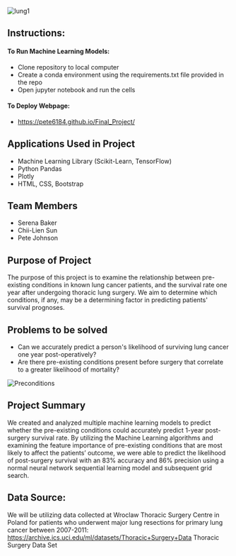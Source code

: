 ![lung1](https://user-images.githubusercontent.com/74940976/121128611-84d3b200-c7e0-11eb-9e9e-8538f0df616d.jpg)


## Instructions:
#### To Run Machine Learning Models:
- Clone repository to local computer
- Create a conda environment using the requirements.txt file provided in the repo
- Open jupyter notebook and run the cells
#### To Deploy Webpage:
- https://pete6184.github.io/Final_Project/

## Applications Used in Project
- Machine Learning Library (Scikit-Learn, TensorFlow)
- Python Pandas
- Plotly
- HTML, CSS, Bootstrap

## Team Members
- Serena Baker
- Chii-Lien Sun
- Pete Johnson

## Purpose of Project

The purpose of this project is to examine the relationship between pre-existing conditions in known lung cancer patients, and the survival rate one year after undergoing thoracic lung surgery. We aim to determine which conditions, if any, may be a determining factor in predicting patients' survival prognoses.

## Problems to be solved

- Can we accurately predict a person's likelihood of surviving lung cancer one year post-operatively?
- Are there pre-existing conditions present before surgery that correlate to a greater likelihood of mortality?

![Preconditions](https://user-images.githubusercontent.com/74940976/121128836-df6d0e00-c7e0-11eb-97f2-099bd753fbed.PNG)
        
 ## Project Summary

We created and analyzed multiple machine learning models to predict whether the pre-existing conditions could accurately predict 1-year post-surgery survival rate.
By utilizing the Machine Learning algorithms and examining the feature importance of pre-existing conditions that are most likely to affect the patients’ outcome, we were able to predict the likelihood of post-surgery survival with an 83% accuracy and 86% precision using a normal neural network sequential learning model and subsequent grid search.


## Data Source:

We will be utilizing data collected at Wroclaw Thoracic Surgery Centre in Poland for patients who underwent major lung resections for primary lung cancer between 2007-2011: 
https://archive.ics.uci.edu/ml/datasets/Thoracic+Surgery+Data 
Thoracic Surgery Data Set

